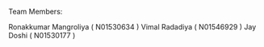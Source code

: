 Team Members:

Ronakkumar Mangroliya ( N01530634 )
Vimal Radadiya ( N01546929 )
Jay Doshi ( N01530177 )